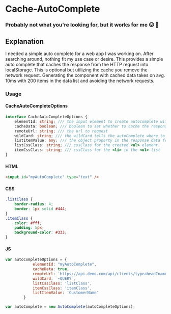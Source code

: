 # Cache-AutoComplete
### Probably not what you're looking for, but it works for me :stuck_out_tongue: :poop:

## Explanation
I needed a simple auto complete for a web app I was working on.
After searching around, nothing fit my use case or desire. 
This provides a simple auto complete that caches the response 
from the HTTP request into localStorage. This is optional but utilizing
the cache you remove the network request. Generating the component with
cached data takes on avg. 10ms with 200 items in the data list and avoiding
the network requests.

### Usage


#### CacheAutoCompleteOptions 
```ts
interface CacheAutoCompleteOptions {
    elementId: string; /// the input element to create autocomplete with
    cacheData: boolean; /// boolean to set whether to cache the response
    remoteUrl: string; /// the url to request
    wildCard: string; /// the wildCard tells the autoComplete where to inject the root element's value into the query
    listItemValue: any; /// the object property in the response data from the server.
    listCssClass: string; /// cssClass for the created <ul> element.
    itemCssClass: string; /// cssClass for the <li> in the <ul> list
}
```
#### HTML
```html
<input id="myAutoComplete" type="text" />
```
#### CSS
```css
.listClass {
    border-radius: 4;
    border: 1px solid #444;
}
.itemClass {
    color: #fff;
    padding: 5px;
    background-color: #333;
}
```
#### JS
```js
var autoCompleteOptions = {
            elementId: "myAutoComplete",
            cacheData: true,
            remoteUrl: `https://api.demo.com/api/clients/typeahead?name=~QUERY`,
            wildCard: `~QUERY`,
            listCssClass: 'listClass',
            itemCssClass: 'itemClass',
            listItemValue: 'CustomerName'
        }

var autoComplete = new AutoComplete(autoCompleteOptions);

```
